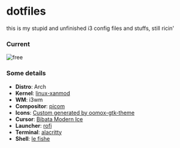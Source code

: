 # dotfiles

this is my stupid and unfinished i3 config files and stuffs, still ricin'
### Current 
![free](https://github.com/TerminalGoat232/wm-dotfiles/assets/74200268/42b551fa-9f04-42f2-a404-bf835d6e3b33)

### Some details
- **Distro**: Arch
- **Kernel**: [linux-xanmod](https://aur.archlinux.org/packages/linux-xanmod)
- **WM**: i3wm
- **Compositor**: [picom](https://github.com/pijulius/picom)
- **Icons**: [Custom generated by oomox-gtk-theme](https://github.com/themix-project/oomox-gtk-theme)
- **Cursor**: [Bibata Modern Ice](https://github.com/ful1e5/Bibata_Cursor)
- **Launcher**: [rofi](https://github.com/davatorium/rofi)
- **Terminal**: [alacritty](https://github.com/alacritty/alacritty)
- **Shell**: [le fishe](https://github.com/fish-shell/fish-shell)
